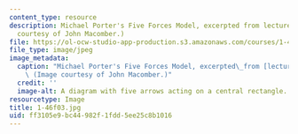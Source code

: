 ```yaml
---
content_type: resource
description: Michael Porter's Five Forces Model, excerpted from lecture 1. (Image
  courtesy of John Macomber.)
file: https://ol-ocw-studio-app-production.s3.amazonaws.com/courses/1-46-strategic-management-in-the-design-and-construction-value-chain-fall-2003/ff3105e9bc44982f1fdd5ee25c8b1016_1-46f03.jpg
file_type: image/jpeg
image_metadata:
  caption: "Michael Porter's Five Forces Model, excerpted\_from [lecture 1](pages/lecture-notes).\
    \ (Image courtesy of John Macomber.)"
  credit: ''
  image-alt: A diagram with five arrows acting on a central rectangle.
resourcetype: Image
title: 1-46f03.jpg
uid: ff3105e9-bc44-982f-1fdd-5ee25c8b1016
---
```

